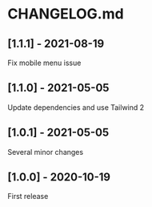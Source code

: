 # CHANGELOG.md

## [1.1.1] - 2021-08-19

Fix mobile menu issue

## [1.1.0] - 2021-05-05

Update dependencies and use Tailwind 2

## [1.0.1] - 2021-05-05

Several minor changes

## [1.0.0] - 2020-10-19

First release
